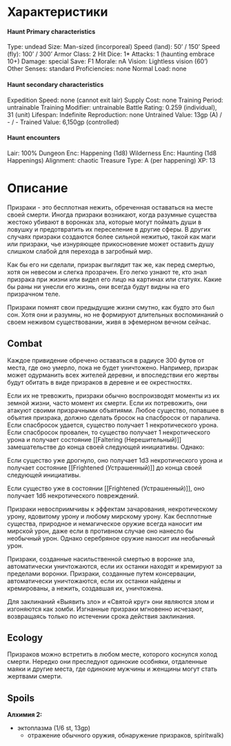 # Характеристики
#### Haunt Primary characteristics
Type: undead
Size: Man-sized (incorporeal)
Speed (land): 50’ / 150’
Speed (fly): 100’ / 300’
Armor Class: 2
Hit Dice: 1*
Attacks: 1 (haunting embrace 10+)
Damage: special
Save: F1
Morale: nA
Vision: Lightless vision (60’)
Other Senses: standard
Proficiencies: none
Normal Load: none

#### Haunt secondary characteristics
Expedition Speed: none (cannot exit lair)
Supply Cost: none
Training Period: untrainable
Training Modifier: untrainable
Battle Rating: 0.259 (individual), 31 (unit)
Lifespan: Indefinite
Reproduction: none
Untrained Value: 13gp (A) / - / -
Trained Value: 6,150gp (controlled)

#### Haunt encounters
Lair: 100%
Dungeon Enc: Happening (1d8)
Wilderness Enc: Haunting (1d8 Happenings)
Alignment: chaotic
Treasure Type: A (per happening)
XP: 13
# Описание
Призраки - это бесплотная нежить, обреченная оставаться на месте своей смерти. Иногда призраки возникают, когда разумные существа жестоко убивают в воронках зла, которые могут поймать души в ловушку и предотвратить их переселение в другие сферы. В других случаях призраки создаются более сильной нежитью, такой как маги или призраки, чье изнуряющее прикосновение может оставить душу слишком слабой для перехода в загробный мир.

Как бы его ни сделали, призрак выглядит так же, как перед смертью, хотя он невесом и слегка прозрачен. Его легко узнают те, кто знал призрака при жизни или видел его лицо на картинах или статуях. Какие бы раны ни унесли его жизнь, они всегда будут видны на его призрачном теле.

Призраки помнят свои предыдущие жизни смутно, как будто это был сон. Хотя они и разумны, но не формируют длительных воспоминаний о своем неживом существовании, живя в эфемерном вечном сейчас.

## Combat
Каждое привидение обречено оставаться в радиусе 300 футов от места, где оно умерло, пока не будет уничтожено. Например, призрак может одурманить всех жителей деревни, и впоследствии его жертвы будут обитать в виде призраков в деревне и ее окрестностях.

Если их не тревожить, призраки обычно воспроизводят моменты из их земной жизни, часто момент их смерти. Если их потревожить, они атакуют своими призрачными объятиями. Любое существо, попавшее в объятия призрака, должно сделать бросок на спасбросок от паралича. Если спасбросок удается, существо получает 1 некротического урона. Если спасбросок провален, то существо получает 1 некротического урона и получает состояние [[Faltering (Нерешительный)]] замешательстве до конца своей следующей инициативы. Однако:

Если существо уже дрогнуло, оно получает 1d3 некротического урона и получает состояние [[Frightened (Устрашенный)]] до конца своей следующей инициативы.

Если существо уже в состоянии [[Frightened (Устрашенный)]], оно получает 1d6 некротического повреждений.

Призраки невосприимчивы к эффектам зачарования, некротическому урону, ядовитому урону и любому мирскому урону. Как бесплотные существа, природное и немагическое оружие всегда наносит им мирской урон, даже если в противном случае оно нанесло бы необычный урон. Однако серебряное оружие наносит им необычный урон.

Призраки, созданные насильственной смертью в воронке зла, автоматически уничтожаются, если их останки находят и кремируют за пределами воронки. Призраки, созданные путем консервации, автоматически уничтожаются, если их останки найдены и кремированы, а нежить, создавшая их, уничтожена.

Для заклинаний «Выявить зло» и «Святой круг» они являются злом и изгоняются как зомби. Изгнанные призраки мгновенно исчезают, возвращаясь только по истечении срока действия заклинания.

## Ecology
Призраков можно встретить в любом месте, которого коснулся холод смерти. Нередко они преследуют одинокие особняки, отдаленные маяки и другие места, где одинокие мужчины и женщины могут стать жертвами смерти.

## Spoils
**Алхимия 2:**
- эктоплазма (1/6 st, 13gp)
	- отражение обычного оружия, обнаружение призраков, spiritwalk)
